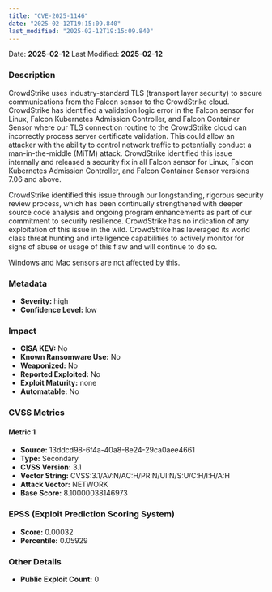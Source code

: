 ```yaml
---
title: "CVE-2025-1146"
date: "2025-02-12T19:15:09.840"
last_modified: "2025-02-12T19:15:09.840"
---
```


Date: **2025-02-12** Last Modified: **2025-02-12**

### Description  
CrowdStrike uses industry-standard TLS (transport layer security) to secure communications from the Falcon sensor to the CrowdStrike cloud. CrowdStrike has identified a validation logic error in the Falcon sensor for Linux, Falcon Kubernetes Admission Controller, and Falcon Container Sensor where our TLS connection routine to the CrowdStrike cloud can incorrectly process server certificate validation. This could allow an attacker with the ability to control network traffic to potentially conduct a man-in-the-middle (MiTM) attack. CrowdStrike identified this issue internally and released a security fix in all Falcon sensor for Linux, Falcon Kubernetes Admission Controller, and Falcon Container Sensor versions 7.06 and above.

 
CrowdStrike identified this issue through our longstanding, rigorous security review process, which has been continually strengthened with deeper source code analysis and ongoing program enhancements as part of our commitment to security resilience. CrowdStrike has no indication of any exploitation of this issue in the wild. CrowdStrike has leveraged its world class threat hunting and intelligence capabilities to actively monitor for signs of abuse or usage of this flaw and will continue to do so. 


Windows and Mac sensors are not affected by this.

### Metadata  
- **Severity:** high
- **Confidence Level:** low

### Impact  
- **CISA KEV:** No
- **Known Ransomware Use:** No
- **Weaponized:** No
- **Reported Exploited:** No
- **Exploit Maturity:** none
- **Automatable:** No

### CVSS Metrics  

#### Metric 1
- **Source:** 13ddcd98-6f4a-40a8-8e24-29ca0aee4661
- **Type:** Secondary
- **CVSS Version:** 3.1
- **Vector String:** CVSS:3.1/AV:N/AC:H/PR:N/UI:N/S:U/C:H/I:H/A:H
- **Attack Vector:** NETWORK
- **Base Score:** 8.10000038146973


### EPSS (Exploit Prediction Scoring System)  
- **Score:** 0.00032
- **Percentile:** 0.05929

### Other Details  
- **Public Exploit Count:** 0
